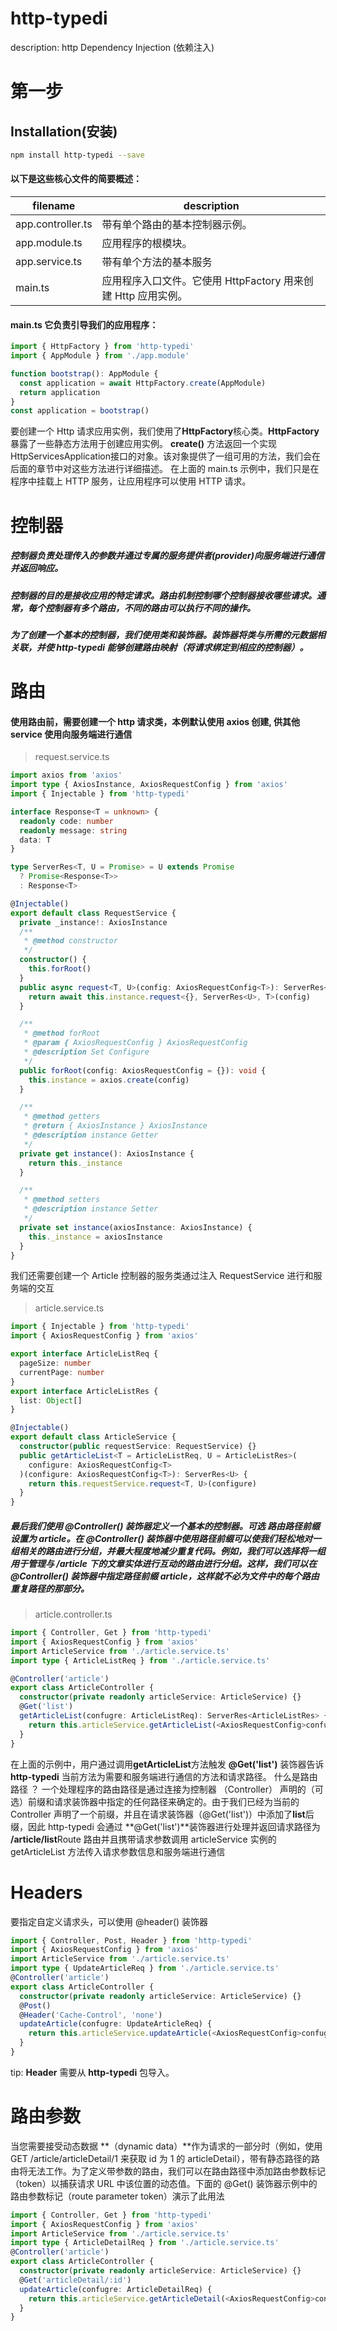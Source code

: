 # http-typedi

description: http Dependency Injection (依赖注入)

# 第一步

## Installation(安装)

```sh
npm install http-typedi --save
```

#### 以下是这些核心文件的简要概述：

| filename          | description                                                   |
| ----------------- | ------------------------------------------------------------- |
| app.controller.ts | 带有单个路由的基本控制器示例。                                |
| app.module.ts     | 应用程序的根模块。                                            |
| app.service.ts    | 带有单个方法的基本服务                                        |
| main.ts           | 应用程序入口文件。它使用 HttpFactory 用来创建 Http 应用实例。 |

#### main.ts 它负责引导我们的应用程序：

```typescript
import { HttpFactory } from 'http-typedi'
import { AppModule } from './app.module'

function bootstrap(): AppModule {
  const application = await HttpFactory.create(AppModule)
  return application
}
const application = bootstrap()
```

要创建一个 Http 请求应用实例，我们使用了**HttpFactory**核心类。**HttpFactory** 暴露了一些静态方法用于创建应用实例。 **create()** 方法返回一个实现 HttpServicesApplication<AppModule>接口的对象。该对象提供了一组可用的方法，我们会在后面的章节中对这些方法进行详细描述。 在上面的 main.ts 示例中，我们只是在程序中挂载上 HTTP 服务，让应用程序可以使用 HTTP 请求。

# 控制器

##### 控制器负责处理传入的参数并通过专属的服务提供者(**provider**)向服务端进行通信并返回响应。

##### 控制器的目的是接收应用的特定请求。**路由**机制控制哪个控制器接收哪些请求。通常，每个控制器有多个路由，不同的路由可以执行不同的操作。

##### 为了创建一个基本的控制器，我们使用类和**装饰器**。装饰器将类与所需的元数据相关联，并使 http-typedi 能够创建路由映射（将请求绑定到相应的控制器）。

# 路由

#### 使用路由前，需要创建一个 http 请求类，本例默认使用 axios 创建, 供其他 service 使用向服务端进行通信

> request.service.ts

```typescript
import axios from 'axios'
import type { AxiosInstance, AxiosRequestConfig } from 'axios'
import { Injectable } from 'http-typedi'

interface Response<T = unknown> {
  readonly code: number
  readonly message: string
  data: T
}

type ServerRes<T, U = Promise> = U extends Promise
  ? Promise<Response<T>>
  : Response<T>

@Injectable()
export default class RequestService {
  private _instance!: AxiosInstance
  /**
   * @method constructor
   */
  constructor() {
    this.forRoot()
  }
  public async request<T, U>(config: AxiosRequestConfig<T>): ServerRes<U> {
    return await this.instance.request<{}, ServerRes<U>, T>(config)
  }

  /**
   * @method forRoot
   * @param { AxiosRequestConfig } AxiosRequestConfig
   * @description Set Configure
   */
  public forRoot(config: AxiosRequestConfig = {}): void {
    this.instance = axios.create(config)
  }

  /**
   * @method getters
   * @return { AxiosInstance } AxiosInstance
   * @description instance Getter
   */
  private get instance(): AxiosInstance {
    return this._instance
  }

  /**
   * @method setters
   * @description instance Setter
   */
  private set instance(axiosInstance: AxiosInstance) {
    this._instance = axiosInstance
  }
}
```

我们还需要创建一个 Article 控制器的服务类通过注入 RequestService 进行和服务端的交互

> article.service.ts

```typescript
import { Injectable } from 'http-typedi'
import { AxiosRequestConfig } from 'axios'

export interface ArticleListReq {
  pageSize: number
  currentPage: number
}
export interface ArticleListRes {
  list: Object[]
}

@Injectable()
export default class ArticleService {
  constructor(public requestService: RequestService) {}
  public getArticleList<T = ArticleListReq, U = ArticleListRes>(
    configure: AxiosRequestConfig<T>
  )(configure: AxiosRequestConfig<T>): ServerRes<U> {
    return this.requestService.request<T, U>(configure)
  }
}

```

##### 最后我们使用 **@Controller()** 装饰器定义一个基本的控制器。可选 路由路径前缀设置为 **article**。在 **@Controller()** 装饰器中使用路径前缀可以使我们轻松地对一组相关的路由进行分组，并最大程度地减少重复代码。例如，我们可以选择将一组用于管理与 **/article** 下的文章实体进行互动的路由进行分组。这样，我们可以在 **@Controller()** 装饰器中指定路径前缀 **article**，这样就不必为文件中的每个路由重复路径的那部分。

> article.controller.ts

```typescript
import { Controller, Get } from 'http-typedi'
import { AxiosRequestConfig } from 'axios'
import ArticleService from './article.service.ts'
import type { ArticleListReq } from './article.service.ts'

@Controller('article')
export class ArticleController {
  constructor(private readonly articleService: ArticleService) {}
  @Get('list')
  getArticleList(confugre: ArticleListReq): ServerRes<ArticleListRes> {
    return this.articleService.getArticleList(<AxiosRequestConfig>confugre)
  }
}
```

在上面的示例中，用户通过调用**getArticleList**方法触发 **@Get('list')** 装饰器告诉 **http-typedi** 当前方法为需要和服务端进行通信的方法和请求路径。 什么是路由路径 ？ 一个处理程序的路由路径是通过连接为控制器 （Controller） 声明的（可选）前缀和请求装饰器中指定的任何路径来确定的。由于我们已经为当前的 Controller 声明了一个前缀，并且在请求装饰器（@Get('list')）中添加了**list**后缀，因此 http-typedi 会通过 **@Get('list')**装饰器进行处理并返回请求路径为 **/article/list**Route 路由并且携带请求参数调用 articleService 实例的 getArticleList 方法传入请求参数信息和服务端进行通信

# Headers

要指定自定义请求头，可以使用 @header() 装饰器

```typescript
import { Controller, Post, Header } from 'http-typedi'
import { AxiosRequestConfig } from 'axios'
import ArticleService from './article.service.ts'
import type { UpdateArticleReq } from './article.service.ts'
@Controller('article')
export class ArticleController {
  constructor(private readonly articleService: ArticleService) {}
  @Post()
  @Header('Cache-Control', 'none')
  updateArticle(confugre: UpdateArticleReq) {
    return this.articleService.updateArticle(<AxiosRequestConfig>confugre)
  }
}
```
tip: **Header** 需要从 **http-typedi** 包导入。

# 路由参数
当您需要接受动态数据 **（dynamic data）**作为请求的一部分时（例如，使用GET /article/articleDetail/1 来获取 id 为 1 的 articleDetail），带有静态路径的路由将无法工作。为了定义带参数的路由，我们可以在路由路径中添加路由参数标记（token）以捕获请求 URL 中该位置的动态值。下面的 @Get() 装饰器示例中的路由参数标记（route parameter token）演示了此用法

```typescript
import { Controller, Get } from 'http-typedi'
import { AxiosRequestConfig } from 'axios'
import ArticleService from './article.service.ts'
import type { ArticleDetailReq } from './article.service.ts'
@Controller('article')
export class ArticleController {
  constructor(private readonly articleService: ArticleService) {}
  @Get('articleDetail/:id')
  updateArticle(confugre: ArticleDetailReq) {
    return this.articleService.getArticleDetail(<AxiosRequestConfig>confugre)
  }
}
```
